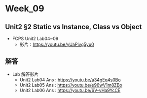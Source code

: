 # Week_09

## Unit2 §2 Static vs Instance, Class vs Object
   * FCPS Unit2 Lab04~09
      * 影片：https://youtu.be/yUaPivg5yu0

## 解答
  * Lab 解答影片
      * Unit2 Lab04 Ans : https://youtu.be/a34gEq4s0Bo
      * Unit2 Lab05 Ans : https://youtu.be/e96wV1m8ZBo
      * Unit2 Lab06 Ans : https://youtu.be/6V-vHa9YcCE
